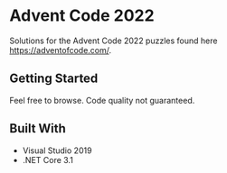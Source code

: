 # Advent Code 2022

Solutions for the Advent Code 2022 puzzles found here https://adventofcode.com/.

## Getting Started

Feel free to browse. Code quality not guaranteed.

## Built With

* Visual Studio 2019
* .NET Core 3.1

